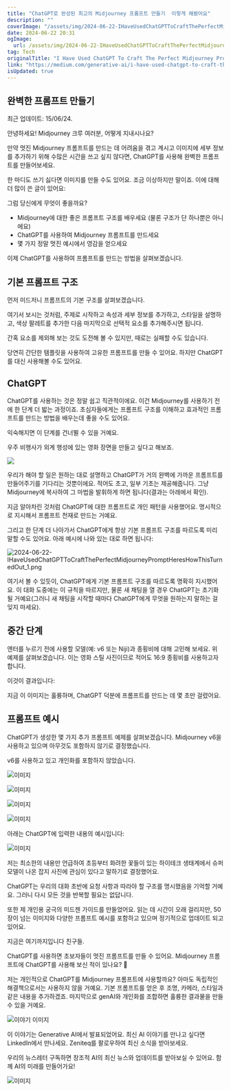 ```yaml
---
title: "ChatGPT로 완성된 최고의 Midjourney 프롬프트 만들기  이렇게 해봤어요"
description: ""
coverImage: "/assets/img/2024-06-22-IHaveUsedChatGPTToCraftThePerfectMidjourneyPromptHeresHowThisTurnedOut_0.png"
date: 2024-06-22 20:31
ogImage: 
  url: /assets/img/2024-06-22-IHaveUsedChatGPTToCraftThePerfectMidjourneyPromptHeresHowThisTurnedOut_0.png
tag: Tech
originalTitle: "I Have Used ChatGPT To Craft The Perfect Midjourney Prompt — Here’s How This Turned Out"
link: "https://medium.com/generative-ai/i-have-used-chatgpt-to-craft-the-perfect-midjourney-prompt-heres-how-this-turned-out-510bb8904af7"
isUpdated: true
---
```






## 완벽한 프롬프트 만들기

최근 업데이트: 15/06/24.

안녕하세요! Midjourney 크루 여러분, 어떻게 지내시나요?

만약 멋진 Midjourney 프롬프트를 만드는 데 어려움을 겪고 계시고 이미지에 세부 정보를 추가하기 위해 수많은 시간을 쓰고 싶지 않다면, ChatGPT를 사용해 완벽한 프롬프트를 만들어보세요.

<div class="content-ad"></div>

한 마디도 쓰기 싫다면 이미지를 만들 수도 있어요. 조금 이상하지만 말이죠. 이에 대해 더 많이 쓴 글이 있어요:

그럼 당신에게 무엇이 좋을까요?

- Midjourney에 대한 좋은 프롬프트 구조를 배우세요 (물론 구조가 단 하나뿐은 아니에요)
- ChatGPT를 사용하여 Midjourney 프롬프트를 만드세요
- 몇 가지 정말 멋진 예시에서 영감을 얻으세요

이제 ChatGPT를 사용하여 프롬프트를 만드는 방법을 살펴보겠습니다.

<div class="content-ad"></div>

## 기본 프롬프트 구조

먼저 미드저니 프롬프트의 기본 구조를 살펴보겠습니다.

여기서 보시는 것처럼, 주제로 시작하고 속성과 세부 정보를 추가하고, 스타일을 설명하고, 색상 팔레트를 추가한 다음 마지막으로 선택적 요소를 추가해주시면 됩니다.

간혹 요소를 제외해 보는 것도 도전해 볼 수 있지만, 때로는 실패할 수도 있습니다.

<div class="content-ad"></div>

당연히 간단한 템플릿을 사용하여 고유한 프롬프트를 만들 수 있어요. 하지만 ChatGPT를 대신 사용해볼 수도 있어요.

## ChatGPT

ChatGPT를 사용하는 것은 정말 쉽고 직관적이에요. 이건 Midjourney를 사용하기 전에 한 단계 더 밟는 과정이죠. 초심자들에게는 프롬프트 구조를 이해하고 효과적인 프롬프트를 만드는 방법을 배우는데 좋을 수도 있어요.

익숙해지면 이 단계를 건너뛸 수 있을 거예요.

<div class="content-ad"></div>

우주 비행사가 외계 행성에 있는 영화 장면을 만들고 싶다고 해보죠.

<img src="/assets/img/2024-06-22-IHaveUsedChatGPTToCraftThePerfectMidjourneyPromptHeresHowThisTurnedOut_0.png" />

우리가 해야 할 일은 원하는 대로 설명하고 ChatGPT가 거의 완벽에 가까운 프롬프트를 만들어주기를 기다리는 것뿐이에요. 적어도 초고, 일부 기초는 제공해줍니다. 그냥 Midjourney에 복사하여 그 마법을 발휘하게 하면 됩니다(결과는 아래에서 확인).

지금 알아차린 것처럼 ChatGPT에 대한 프롬프트로 개인 패턴을 사용했어요. 명시적으로 지시해서 프롬프트 천재로 만드는 거예요.

<div class="content-ad"></div>

그리고 한 단계 더 나아가서 ChatGPT에게 항상 기본 프롬프트 구조를 따르도록 미리 말할 수도 있어요. 아래 예시에 나와 있는 대로 하면 됩니다:

![2024-06-22-IHaveUsedChatGPTToCraftThePerfectMidjourneyPromptHeresHowThisTurnedOut_1.png](/assets/img/2024-06-22-IHaveUsedChatGPTToCraftThePerfectMidjourneyPromptHeresHowThisTurnedOut_1.png)

여기서 볼 수 있듯이, ChatGPT에게 기본 프롬프트 구조를 따르도록 명확히 지시했어요. 이 대화 도중에는 이 규칙을 따르지만, 물론 새 채팅을 열 경우 ChatGPT는 초기화될 거예요(그러니 새 채팅을 시작할 때마다 ChatGPT에게 무엇을 원하는지 말하는 걸 잊지 마세요).

## 중간 단계

<div class="content-ad"></div>

엔터를 누르기 전에 사용할 모델(예: v6 또는 Niji)과 종횡비에 대해 고민해 보세요. 위 예제를 살펴보겠습니다. 이는 영화 스틸 사진이므로 적어도 16:9 종횡비를 사용하고자 합니다.

이것이 결과입니다:

지금 이 이미지는 훌륭하며, ChatGPT 덕분에 프롬프트를 만드는 데 몇 초만 걸렸어요.

## 프롬프트 예시

<div class="content-ad"></div>

ChatGPT가 생성한 몇 가지 추가 프롬프트 예제를 살펴보겠습니다. Midjourney v6을 사용하고 있으며 아무것도 포함하지 않기로 결정했습니다.

v6를 사용하고 있고 개인화를 포함하지 않았습니다.

![이미지](/assets/img/2024-06-22-IHaveUsedChatGPTToCraftThePerfectMidjourneyPromptHeresHowThisTurnedOut_2.png)

![이미지](/assets/img/2024-06-22-IHaveUsedChatGPTToCraftThePerfectMidjourneyPromptHeresHowThisTurnedOut_3.png)

<div class="content-ad"></div>


![이미지](/assets/img/2024-06-22-IHaveUsedChatGPTToCraftThePerfectMidjourneyPromptHeresHowThisTurnedOut_4.png)

![이미지](/assets/img/2024-06-22-IHaveUsedChatGPTToCraftThePerfectMidjourneyPromptHeresHowThisTurnedOut_5.png)

아래는 ChatGPT에 입력한 내용의 예시입니다:

![이미지](/assets/img/2024-06-22-IHaveUsedChatGPTToCraftThePerfectMidjourneyPromptHeresHowThisTurnedOut_6.png)


<div class="content-ad"></div>

저는 최소한의 내용만 언급하여 초등부터 화려한 꽃들이 있는 하이테크 생태계에서 슈퍼모델이 나온 잡지 사진에 관심이 있다고 말하기로 결정했어요.

ChatGPT는 우리의 대화 초반에 요청 사항과 따라야 할 구조를 명시했음을 기억할 거예요. 그러니 다시 모든 것을 반복할 필요는 없답니다.

또한 제 개인용 궁극의 미드젠 가이드를 만들었어요. 읽는 데 시간이 오래 걸리지만, 50장이 넘는 이미지와 다양한 프롬프트 예시를 포함하고 있으며 정기적으로 업데이트 되고 있어요.

지금은 여기까지입니다 친구들.

<div class="content-ad"></div>

ChatGPT를 사용하면 초보자들이 멋진 프롬프트를 만들 수 있어요. Midjourney 프롬프트에 ChatGPT를 사용해 보신 적이 있나요? 💬

저는 개인적으로 ChatGPT를 Midjourney 프롬프트에 사용할까요? 아마도 독립적인 해결책으로서는 사용하지 않을 거예요. 기본 프롬프트를 얻은 후 조명, 카메라, 스타일과 같은 내용을 추가하겠죠. 마지막으로 genAI와 개인화를 조합하면 훌륭한 결과물을 만들 수 있을 거예요.

![이야기 이미지](/assets/img/2024-06-22-IHaveUsedChatGPTToCraftThePerfectMidjourneyPromptHeresHowThisTurnedOut_7.png)

이 이야기는 Generative AI에서 발표되었어요. 최신 AI 이야기를 만나고 싶다면 LinkedIn에서 만나세요. Zeniteq를 팔로우하여 최신 소식을 받아보세요.

<div class="content-ad"></div>

우리의 뉴스레터 구독하면 창조적 AI의 최신 뉴스와 업데이트를 받아보실 수 있어요. 함께 AI의 미래를 만들어가요!

![이미지](/assets/img/2024-06-22-IHaveUsedChatGPTToCraftThePerfectMidjourneyPromptHeresHowThisTurnedOut_8.png)